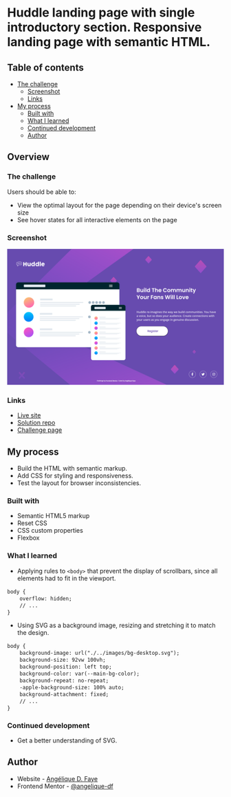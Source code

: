 
# Huddle landing page with single introductory section. Responsive landing page with semantic HTML.

## Table of contents

-   [The challenge](#the-challenge)
    -   [Screenshot](#screenshot)
    -   [Links](#links)
-   [My process](#my-process)
    -   [Built with](#built-with)
    -   [What I learned](#what-i-learned)
    -   [Continued development](#continued-development)
    -   [Author](#what-i-learned)

## Overview

### The challenge

Users should be able to:

-   View the optimal layout for the page depending on their device's screen size
-   See hover states for all interactive elements on the page

### Screenshot

![](./src/design/solution_screenshot.png)

### Links

- [Live site](https://angeliquedf.github.io/huddle-landing-page-with-single-introductory-section-master/)
- [Solution repo](https://github.com/angeliquedf/huddle-landing-page-with-single-introductory-section-master)
- [Challenge page](https://www.frontendmentor.io/challenges/huddle-landing-page-with-a-single-introductory-section-B_2Wvxgi0)

## My process

-   Build the HTML with semantic markup.
-   Add CSS for styling and responsiveness.
-   Test the layout for browser inconsistencies.

### Built with

-   Semantic HTML5 markup
-   Reset CSS
-   CSS custom properties
-   Flexbox

### What I learned

- Applying rules to ``<body>`` that  prevent the display of scrollbars, since all elements had to fit in the viewport.

```
body {
    overflow: hidden;
    // ...
}
```
    
- Using SVG as a background image, resizing and stretching it to match the design.

```
body {
    background-image: url("./../images/bg-desktop.svg");
    background-size: 92vw 100vh;
    background-position: left top;
    background-color: var(--main-bg-color);
    background-repeat: no-repeat;
    -apple-background-size: 100% auto;
    background-attachment: fixed;
    // ...
}
```
    
### Continued development

- Get a better understanding of SVG.

## Author

-   Website - [Angélique D. Faye](https://adf.dev)
-   Frontend Mentor - [@angelique-df](https://www.frontendmentor.io/profile/angelique-df)
